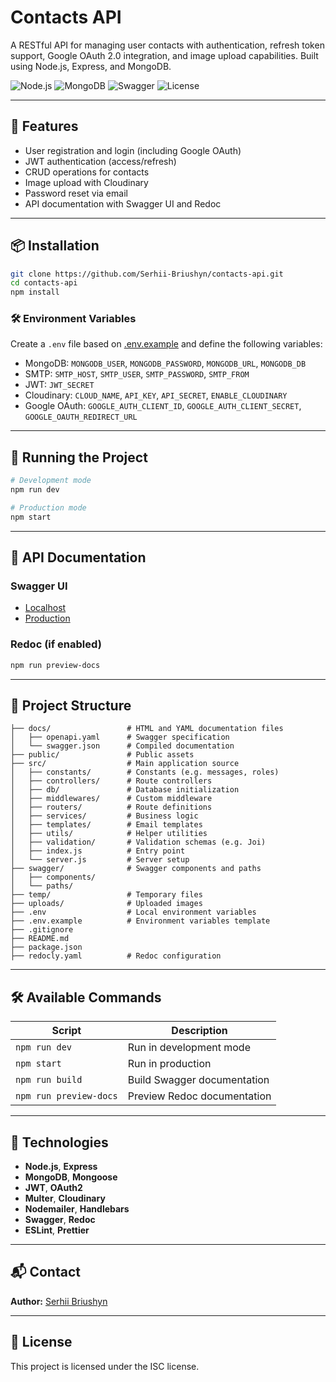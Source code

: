 # Contacts API

A RESTful API for managing user contacts with authentication, refresh token support, Google OAuth 2.0 integration, and image upload capabilities. Built using Node.js, Express, and MongoDB.

![Node.js](https://img.shields.io/badge/NodeJS-%235FA04E?logo=nodedotjs&logoColor=white)
![MongoDB](https://img.shields.io/badge/MongoDB-%233FA037?logo=mongodb&logoColor=white)
![Swagger](https://img.shields.io/badge/Docs-Swagger-blue)
![License](https://img.shields.io/badge/license-ISC-blue)

---

## 🚀 Features

- User registration and login (including Google OAuth)
- JWT authentication (access/refresh)
- CRUD operations for contacts
- Image upload with Cloudinary
- Password reset via email
- API documentation with Swagger UI and Redoc

---

## 📦 Installation

```bash
git clone https://github.com/Serhii-Briushyn/contacts-api.git
cd contacts-api
npm install
```

### 🛠️ Environment Variables

Create a `.env` file based on [.env.example](./.env.example) and define the following variables:

- MongoDB: `MONGODB_USER`, `MONGODB_PASSWORD`, `MONGODB_URL`, `MONGODB_DB`
- SMTP: `SMTP_HOST`, `SMTP_USER`, `SMTP_PASSWORD`, `SMTP_FROM`
- JWT: `JWT_SECRET`
- Cloudinary: `CLOUD_NAME`, `API_KEY`, `API_SECRET`, `ENABLE_CLOUDINARY`
- Google OAuth: `GOOGLE_AUTH_CLIENT_ID`, `GOOGLE_AUTH_CLIENT_SECRET`, `GOOGLE_OAUTH_REDIRECT_URL`

---

## 📍 Running the Project

```bash
# Development mode
npm run dev

# Production mode
npm start
```

---

## 📘 API Documentation

### Swagger UI

- [Localhost](http://localhost:3000/api-docs)
- [Production](https://nodejs-hw-mongodb-n160.onrender.com/api-docs/)

### Redoc (if enabled)

```bash
npm run preview-docs
```

---

## 📂 Project Structure

```plaintext
├── docs/                 # HTML and YAML documentation files
│   ├── openapi.yaml      # Swagger specification
│   └── swagger.json      # Compiled documentation
├── public/               # Public assets
├── src/                  # Main application source
│   ├── constants/        # Constants (e.g. messages, roles)
│   ├── controllers/      # Route controllers
│   ├── db/               # Database initialization
│   ├── middlewares/      # Custom middleware
│   ├── routers/          # Route definitions
│   ├── services/         # Business logic
│   ├── templates/        # Email templates
│   ├── utils/            # Helper utilities
│   ├── validation/       # Validation schemas (e.g. Joi)
│   ├── index.js          # Entry point
│   └── server.js         # Server setup
├── swagger/              # Swagger components and paths
│   ├── components/
│   └── paths/
├── temp/                 # Temporary files
├── uploads/              # Uploaded images
├── .env                  # Local environment variables
├── .env.example          # Environment variables template
├── .gitignore
├── README.md
├── package.json
├── redocly.yaml          # Redoc configuration
```

---

## 🛠️ Available Commands

| Script                 | Description                 |
| ---------------------- | --------------------------- |
| `npm run dev`          | Run in development mode     |
| `npm start`            | Run in production           |
| `npm run build`        | Build Swagger documentation |
| `npm run preview-docs` | Preview Redoc documentation |

---

## 🧰 Technologies

- **Node.js**, **Express**
- **MongoDB**, **Mongoose**
- **JWT**, **OAuth2**
- **Multer**, **Cloudinary**
- **Nodemailer**, **Handlebars**
- **Swagger**, **Redoc**
- **ESLint**, **Prettier**

---

## 📬 Contact

**Author:** [Serhii Briushyn](mailto:briushyn.developer@gmail.com)

---

## 📝 License

This project is licensed under the ISC license.
